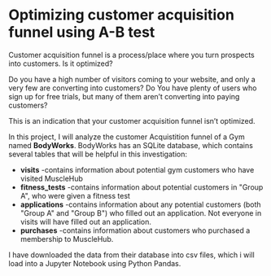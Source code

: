 # Optimizing customer acquisition funnel using A-B test
Customer acquisition funnel is a process/place where you turn prospects into customers. Is it optimized? 

Do you have a high number of visitors coming to your website, and only a very few are converting into customers?
Do You have plenty of users who sign up for free trials, but many of them aren’t converting into paying customers?

This is an indication that your customer acquisition funnel isn’t optimized.

In this project, I will analyze the customer Acquistition funnel of a Gym named <b>BodyWorks</b>. BodyWorks has an SQLite database, which contains several tables that will be helpful in this investigation:

- <b> visits</b> -contains information about potential gym customers who have visited MuscleHub
- <b> fitness_tests</b> -contains information about potential customers in "Group A", who were given a fitness test
- <b> applications</b> -contains information about any potential customers (both "Group A" and "Group B") who filled out an application. Not everyone in visits will have filled out an application.
- <b> purchases</b> -contains information about customers who purchased a membership to MuscleHub.

I have downloaded the data from their database into csv files, which i will load into a Jupyter Notebook using Python Pandas.
